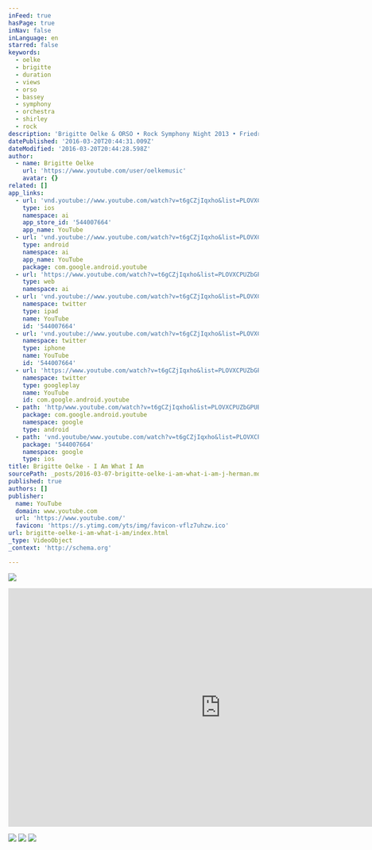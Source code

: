 ```yaml
---
inFeed: true
hasPage: true
inNav: false
inLanguage: en
starred: false
keywords:
  - oelke
  - brigitte
  - duration
  - views
  - orso
  - bassey
  - symphony
  - orchestra
  - shirley
  - rock
description: 'Brigitte Oelke & ORSO • Rock Symphony Night 2013 • Friedrichstadt Palast Berlin • Music & Lyrics by Jerry Herman'
datePublished: '2016-03-20T20:44:31.009Z'
dateModified: '2016-03-20T20:44:28.598Z'
author:
  - name: Brigitte Oelke
    url: 'https://www.youtube.com/user/oelkemusic'
    avatar: {}
related: []
app_links:
  - url: 'vnd.youtube://www.youtube.com/watch?v=t6gCZjIqxho&list=PLOVXCPUZbGPUBv9bGt_ZyyHPg9Jb_2gSV&index=2&feature=applinks'
    type: ios
    namespace: ai
    app_store_id: '544007664'
    app_name: YouTube
  - url: 'vnd.youtube://www.youtube.com/watch?v=t6gCZjIqxho&list=PLOVXCPUZbGPUBv9bGt_ZyyHPg9Jb_2gSV&index=2&feature=applinks'
    type: android
    namespace: ai
    app_name: YouTube
    package: com.google.android.youtube
  - url: 'https://www.youtube.com/watch?v=t6gCZjIqxho&list=PLOVXCPUZbGPUBv9bGt_ZyyHPg9Jb_2gSV&index=2&feature=applinks'
    type: web
    namespace: ai
  - url: 'vnd.youtube://www.youtube.com/watch?v=t6gCZjIqxho&list=PLOVXCPUZbGPUBv9bGt_ZyyHPg9Jb_2gSV&index=2&feature=applinks'
    namespace: twitter
    type: ipad
    name: YouTube
    id: '544007664'
  - url: 'vnd.youtube://www.youtube.com/watch?v=t6gCZjIqxho&list=PLOVXCPUZbGPUBv9bGt_ZyyHPg9Jb_2gSV&index=2&feature=applinks'
    namespace: twitter
    type: iphone
    name: YouTube
    id: '544007664'
  - url: 'https://www.youtube.com/watch?v=t6gCZjIqxho&list=PLOVXCPUZbGPUBv9bGt_ZyyHPg9Jb_2gSV&index=2'
    namespace: twitter
    type: googleplay
    name: YouTube
    id: com.google.android.youtube
  - path: 'http/www.youtube.com/watch?v=t6gCZjIqxho&list=PLOVXCPUZbGPUBv9bGt_ZyyHPg9Jb_2gSV&index=2'
    package: com.google.android.youtube
    namespace: google
    type: android
  - path: 'vnd.youtube/www.youtube.com/watch?v=t6gCZjIqxho&list=PLOVXCPUZbGPUBv9bGt_ZyyHPg9Jb_2gSV&index=2'
    package: '544007664'
    namespace: google
    type: ios
title: Brigitte Oelke - I Am What I Am
sourcePath: _posts/2016-03-07-brigitte-oelke-i-am-what-i-am-j-herman.md
published: true
authors: []
publisher:
  name: YouTube
  domain: www.youtube.com
  url: 'https://www.youtube.com/'
  favicon: 'https://s.ytimg.com/yts/img/favicon-vflz7uhzw.ico'
url: brigitte-oelke-i-am-what-i-am/index.html
_type: VideoObject
_context: 'http://schema.org'

---
```

![](https://s3-us-west-2.amazonaws.com/the-grid-img/p/cb229d00a08207c5a4e7c2a3777ee20fb0e06011.jpg)

<iframe src="https://cdn.embedly.com/widgets/media.html?src=https%3A%2F%2Fwww.youtube.com%2Fembed%2Fvideoseries%3Flist%3DPLOVXCPUZbGPUBv9bGt_ZyyHPg9Jb_2gSV&amp;url=https%3A%2F%2Fwww.youtube.com%2Fwatch%3Fv%3Dt6gCZjIqxho%26index%3D2%26list%3DPLOVXCPUZbGPUBv9bGt_ZyyHPg9Jb_2gSV&amp;image=https%3A%2F%2Fi.ytimg.com%2Fvi%2Ft6gCZjIqxho%2Fhqdefault.jpg&amp;key=b7d04c9b404c499eba89ee7072e1c4f7&amp;type=text%2Fhtml&amp;schema=youtube" width="854" height="480" scrolling="no" frameborder="0" allowfullscreen="allowfullscreen" style=""></iframe>

![](https://the-grid-user-content.s3-us-west-2.amazonaws.com/3b58dc9b-8c1e-4258-aa96-2b3ba4c9ddf2.jpg)
![](https://the-grid-user-content.s3-us-west-2.amazonaws.com/b35af742-3e0e-4b8f-ab39-ddd56f7c57ea.jpg)
![](https://s3-us-west-2.amazonaws.com/the-grid-img/p/e03de591dc15f4572493efbe9af956c8f880137c.jpg)